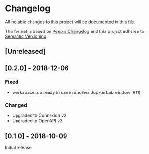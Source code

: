 # Changelog
All notable changes to this project will be documented in this file.

The format is based on [Keep a Changelog](http://keepachangelog.com/en/1.0.0/)
and this project adheres to [Semantic Versioning](http://semver.org/spec/v2.0.0.html).

## [Unreleased]

## [0.2.0] - 2018-12-06

### Fixed

* workspace is already in use in another JupyterLab window (#11)

### Changed

* Upgraded to Connexion v2
* Upgraded to OpenAPI v3

## [0.1.0] - 2018-10-09

Initial release
